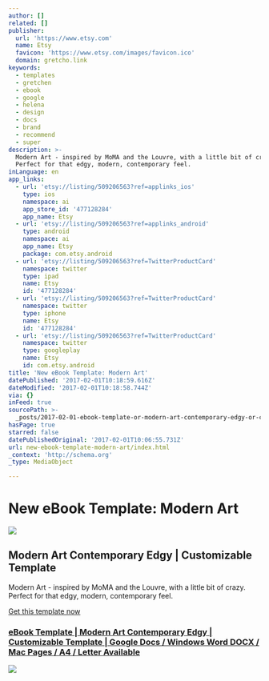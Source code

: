 ```yaml
---
author: []
related: []
publisher:
  url: 'https://www.etsy.com'
  name: Etsy
  favicon: 'https://www.etsy.com/images/favicon.ico'
  domain: gretcho.link
keywords:
  - templates
  - gretchen
  - ebook
  - google
  - helena
  - design
  - docs
  - brand
  - recommend
  - super
description: >-
  Modern Art - inspired by MoMA and the Louvre, with a little bit of crazy. 
  Perfect for that edgy, modern, contemporary feel.
inLanguage: en
app_links:
  - url: 'etsy://listing/509206563?ref=applinks_ios'
    type: ios
    namespace: ai
    app_store_id: '477128284'
    app_name: Etsy
  - url: 'etsy://listing/509206563?ref=applinks_android'
    type: android
    namespace: ai
    app_name: Etsy
    package: com.etsy.android
  - url: 'etsy://listing/509206563?ref=TwitterProductCard'
    namespace: twitter
    type: ipad
    name: Etsy
    id: '477128284'
  - url: 'etsy://listing/509206563?ref=TwitterProductCard'
    namespace: twitter
    type: iphone
    name: Etsy
    id: '477128284'
  - url: 'etsy://listing/509206563?ref=TwitterProductCard'
    namespace: twitter
    type: googleplay
    name: Etsy
    id: com.etsy.android
title: 'New eBook Template: Modern Art'
datePublished: '2017-02-01T10:18:59.616Z'
dateModified: '2017-02-01T10:18:58.744Z'
via: {}
inFeed: true
sourcePath: >-
  _posts/2017-02-01-ebook-template-or-modern-art-contemporary-edgy-or-customizable.md
hasPage: true
starred: false
datePublishedOriginal: '2017-02-01T10:06:55.731Z'
url: new-ebook-template-modern-art/index.html
_context: 'http://schema.org'
_type: MediaObject

---
```

# New eBook Template: Modern Art

<article style=""><img src="https://s3-us-west-2.amazonaws.com/the-grid-img/p/2149b3ff6bbdecfe3c1156315ad506e5ef32e642.jpg" /><h1>Modern Art Contemporary Edgy | Customizable Template</h1><p>Modern Art - inspired by MoMA and the Louvre, with a little bit of crazy.  Perfect for that edgy, modern, contemporary feel.</p></article>

[Get this template now][0]

### **[eBook Template | Modern Art Contemporary Edgy | Customizable Template | Google Docs / Windows Word DOCX / Mac Pages / A4 / Letter Available][0]**
![](https://s3-us-west-2.amazonaws.com/the-grid-img/p/23e9d772b4c3fef3315a51565bcbdc9a834b5580.png)

[0]: http://gretcho.link/shop-ebook-template-modern-art